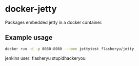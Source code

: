 # docker-jetty

Packages embedded jetty in a docker container.

## Example usage

```bash
docker run -d -p 8080:8080 --name jettytest flasheryu/jetty
```

jenkins user:
flasheryu
stupidhackeryou